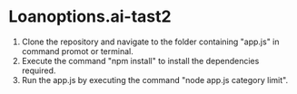 # Loanoptions.ai-tast2

1. Clone the repository and navigate to the folder containing "app.js" in command promot or terminal.
2. Execute the command "npm install" to install the dependencies required.
3. Run the app.js by executing the command "node app.js category limit".
